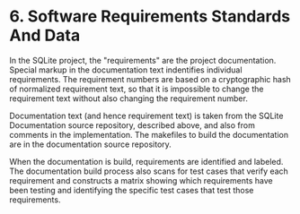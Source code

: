 # 6\. Software Requirements Standards And Data


In the SQLite project, the "requirements" are the project documentation.
Special markup in the documentation text indentifies individual requirements.
The requirement numbers are based on a cryptographic hash of normalized
requirement text, so that it is impossible to change the requirement text
without also changing the requirement number.



Documentation text (and hence requirement text) is taken from the
SQLite Documentation source repository, described above, and also from
comments in the implementation. The makefiles to build the documentation
are in the documentation source repository.



When the documentation is build, requirements are identified and labeled.
The documentation build process also scans for test cases that verify
each requirement and constructs a matrix showing which requirements have
been testing and identifying the specific test cases that test those
requirements.



